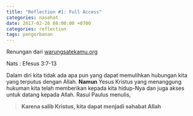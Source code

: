 ```yaml
---
title: "Reflection #1: Full Access"
categories: nasehat 
date: 2017-02-26 08:00:00 +0700
categories: reflection
tags: pengorbanan
---
```


Renungan dari [warungsatekamu.org](http://www.warungsatekamu.org/2017/02/akses-penuh/)

Nats : Efesus 3:7-13


Dalam diri kita tidak ada apa pun yang dapat memulihkan hubungan kita yang terputus dengan Allah. **Namun** Yesus Kristus yang menanggung hukuman kita telah memberikan kepada kita hidup-Nya dan juga akses untuk datang kepada Allah. Rasul Paulus menulis, 

> **Karena salib Kristus, kita dapat menjadi sahabat Allah**

